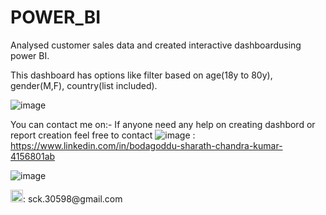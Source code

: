 # POWER_BI

Analysed customer sales data and created interactive dashboardusing power BI.

This dashboard has options like filter based on age(18y to 80y), gender(M,F), country(list included).

![image](https://github.com/sck-30598/POWER_BI/assets/135603646/eece096c-55b6-4913-982f-102a290c11be)


You can contact me on:- If anyone need any help on creating dashbord or report creation feel free to contact
![image](https://github.com/sck-30598/POWER_BI/assets/135603646/d9fb66ac-6888-458f-9a39-9e4a472f97ab) : https://www.linkedin.com/in/bodagoddu-sharath-chandra-kumar-4156801ab

![image](https://github.com/sck-30598/POWER_BI/assets/135603646/1a00767d-13b6-4ecc-b8cb-0ab87cb63fc4) 

<html><img src='https://github.com/sck-30598/POWER_BI/assets/135603646/1a00767d-13b6-4ecc-b8cb-0ab87cb63fc4' width='20px' height='20px'></html>: sck.30598@gmail.com

